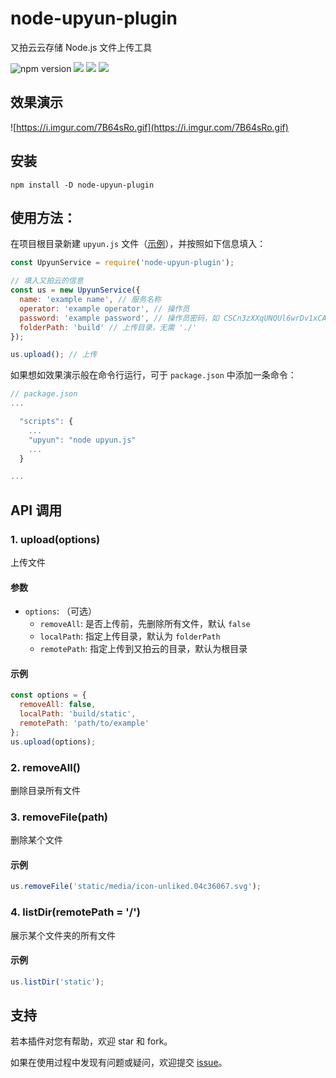 # node-upyun-plugin

又拍云云存储 Node.js 文件上传工具

![npm version](https://img.shields.io/npm/v/node-upyun-plugin)
![](https://img.shields.io/npm/l/node-upyun-plugin)
![](https://img.shields.io/maintenance/yes/2030)
![](https://img.shields.io/github/languages/code-size/realfrancisyan/node-upyun-plugin)

## 效果演示

![https://i.imgur.com/7B64sRo.gif](https://i.imgur.com/7B64sRo.gif)

## 安装

```terminal
npm install -D node-upyun-plugin
```

## 使用方法：

在项目根目录新建 `upyun.js` 文件（[示例](https://github.com/realfrancisyan/node-upyun-plugin/blob/master/upyun.example.js)），并按照如下信息填入：

```js
const UpyunService = require('node-upyun-plugin');

// 填入又拍云的信息
const us = new UpyunService({
  name: 'example name', // 服务名称
  operator: 'example operator', // 操作员
  password: 'example password', // 操作员密码，如 CSCn3zXXqUNQUl6wrDv1xCAA0NlBro88
  folderPath: 'build' // 上传目录，无需 './'
});

us.upload(); // 上传
```

如果想如效果演示般在命令行运行，可于 `package.json` 中添加一条命令：

```js
// package.json
...

  "scripts": {
    ...
    "upyun": "node upyun.js"
    ...
  }

...
```

## API 调用

### 1. upload(options)

上传文件

#### 参数

- `options`: （可选）
  - `removeAll`: 是否上传前，先删除所有文件，默认 `false`
  - `localPath`: 指定上传目录，默认为 `folderPath`
  - `remotePath`: 指定上传到又拍云的目录，默认为根目录

#### 示例

```js
const options = {
  removeAll: false,
  localPath: 'build/static',
  remotePath: 'path/to/example'
};
us.upload(options);
```

### 2. removeAll()

删除目录所有文件

### 3. removeFile(path)

删除某个文件

#### 示例

```js
us.removeFile('static/media/icon-unliked.04c36067.svg');
```

### 4. listDir(remotePath = '/')

展示某个文件夹的所有文件

#### 示例

```js
us.listDir('static');
```

## 支持

若本插件对您有帮助，欢迎 star 和 fork。

如果在使用过程中发现有问题或疑问，欢迎提交 [issue](https://github.com/realfrancisyan/node-upyun-plugin/issues)。
